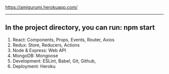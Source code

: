 https://amigurumi.herokuapp.com/ 

--------------------
In the project directory, you can run: npm start
---------------

1. React: Components, Props, Events, Router, Axios
2. Redux: Store, Reducers, Actions
3. Node & Express: Web API
4. MongoDB: Mongoose
5. Development: ESLint, Babel, Git, Github, 
6. Deployment: Heroku

